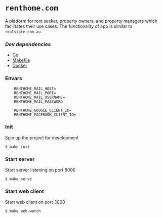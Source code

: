 # `renthome.com`

A platform for rent seeker, property owners, and property managers which facilitates their use cases. The functionality of app is similar to ```realstate.com.au```. 

### _Dev dependencies_

- [Go](https://go.dev/dl/)
- [Makefile](https://www.gnu.org/software/make/)
- [Docker](https://docs.docker.com/engine/install/)

### Envars
```
    RENTHOME_MAIL_HOST=
    RENTHOME_MAIL_PORT=
    RENTHOME_MAIL_USERNAME=
    RENTHOME_MAIL_PASSWORD
    
    RENTHOME_GOOGLE_CLIENT_ID=
    RENTHOME_FACEBOOK_CLIENT_ID=
```
### Init
Spin up the project for development
```
$ make init
```
### Start server

Start server listening on port 8000

```
$ make serve
```

### Start web client
Start web client on port 3000

```
$ make web-watch
```
